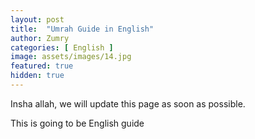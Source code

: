 ```yaml
---
layout: post
title:  "Umrah Guide in English"
author: Zumry
categories: [ English ]
image: assets/images/14.jpg
featured: true
hidden: true
---
```


Insha allah, we will update this page as soon as possible.


This is going to be English guide

